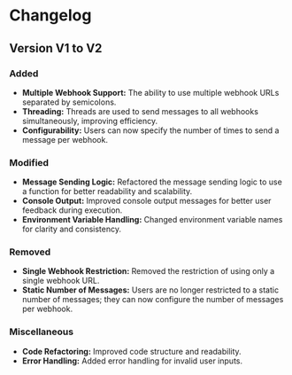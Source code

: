 # Changelog

## Version V1 to V2

### Added

- **Multiple Webhook Support:** The ability to use multiple webhook URLs separated by semicolons.
- **Threading:** Threads are used to send messages to all webhooks simultaneously, improving efficiency.
- **Configurability:** Users can now specify the number of times to send a message per webhook.

### Modified

- **Message Sending Logic:** Refactored the message sending logic to use a function for better readability and scalability.
- **Console Output:** Improved console output messages for better user feedback during execution.
- **Environment Variable Handling:** Changed environment variable names for clarity and consistency.

### Removed

- **Single Webhook Restriction:** Removed the restriction of using only a single webhook URL.
- **Static Number of Messages:** Users are no longer restricted to a static number of messages; they can now configure the number of messages per webhook.

### Miscellaneous

- **Code Refactoring:** Improved code structure and readability.
- **Error Handling:** Added error handling for invalid user inputs.
